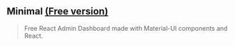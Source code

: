 ## Minimal [(Free version)](https://minimal-kit-react.vercel.app/)

> Free React Admin Dashboard made with Material-UI components and React.
